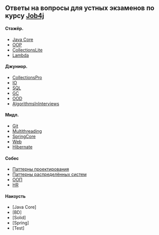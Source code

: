 ## Ответы на вопросы для устных экзаменов по курсу [Job4j](https://job4j.ru/ "https://job4j.ru")

#### Стажёр.
+ [Java Core](exam_questions/Core.md#core)
+ [OOP](exam_questions/OOP.md#oop)
+ [CollectionsLite](exam_questions/CollectionsLite.md#CollectionsLite)
+ [Lambda](exam_questions/Lambda.md#Lambda)
#### Джуниор.
+ [CollectionsPro](exam_questions/CollectionsPro.md#CollectionsPro)
+ [IO](exam_questions/IO.md#IO)
+ [SQL](exam_questions/SQL.md#SQL)
+ [GC](exam_questions/GC.md#GC)
+ [OOD](exam_questions/OOD.md#OOD)
+ [AlgorithmsInInterviews](exam_questions/AlgorithmsInInterviews.md#AlgorithmsInInterviews)
#### Мидл.
+ [Git](exam_questions/Git.md#Git)
+ [Multithreading](exam_questions/Multithreading.md#Multithreading)
+ [SpringCore](exam_questions/SpringCore.md#SpringCore)
+ [Web](exam_questions/Web.md#Web)
+ [Hibernate](exam_questions/Hibernate.md#Hibernate)

#### Собес

+ [Паттерны проектирования](exam_questions/Gof.md#Gof)
+ [Паттерны распределённых систем](exam_questions/Patofsys.md#Patofsys)
+ [ООП](exam_questions/Oopsobes.md#Oopsobes)
+ [HR](exam_questions/Hr.md#Hr)

#### Наизусть

+ [Java Core]
+ [BD]
+ [Solid]
+ [Spring]
+ [Test]






